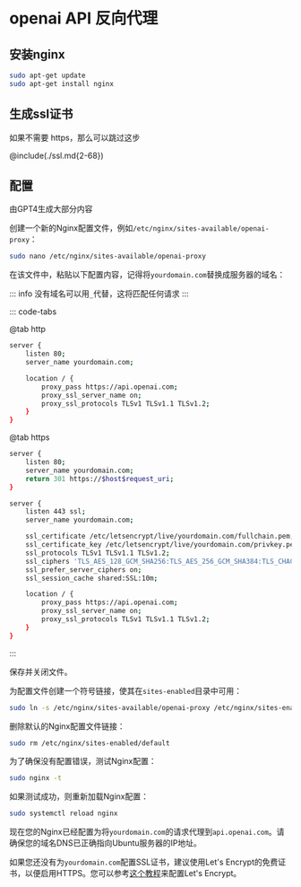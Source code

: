 # openai API 反向代理

## 安装nginx

```sh
sudo apt-get update
sudo apt-get install nginx
```

## 生成ssl证书

如果不需要 https，那么可以跳过这步

@include(./ssl.md{2-68})

## 配置

由GPT4生成大部分内容

创建一个新的Nginx配置文件，例如`/etc/nginx/sites-available/openai-proxy`：
```sh
sudo nano /etc/nginx/sites-available/openai-proxy
```

在该文件中，粘贴以下配置内容，记得将`yourdomain.com`替换成服务器的域名：

::: info 没有域名可以用`_`代替，这将匹配任何请求
:::

::: code-tabs

@tab http

```sh
server {
    listen 80;
    server_name yourdomain.com;

    location / {
        proxy_pass https://api.openai.com;
        proxy_ssl_server_name on;
        proxy_ssl_protocols TLSv1 TLSv1.1 TLSv1.2;
    }
}
```

@tab https

```sh
server {
    listen 80;
    server_name yourdomain.com;
    return 301 https://$host$request_uri;
}

server {
    listen 443 ssl;
    server_name yourdomain.com;

    ssl_certificate /etc/letsencrypt/live/yourdomain.com/fullchain.pem;
    ssl_certificate_key /etc/letsencrypt/live/yourdomain.com/privkey.pem;
    ssl_protocols TLSv1 TLSv1.1 TLSv1.2;
    ssl_ciphers 'TLS_AES_128_GCM_SHA256:TLS_AES_256_GCM_SHA384:TLS_CHACHA20_POLY1305_SHA256:ECDHE-RSA-AES128-GCM-SHA256:ECDHE-RSA-AES256-GCM-SHA384';
    ssl_prefer_server_ciphers on;
    ssl_session_cache shared:SSL:10m;

    location / {
        proxy_pass https://api.openai.com;
        proxy_ssl_server_name on;
        proxy_ssl_protocols TLSv1 TLSv1.1 TLSv1.2;
    }
}

```
:::

保存并关闭文件。

为配置文件创建一个符号链接，使其在`sites-enabled`目录中可用：
```sh
sudo ln -s /etc/nginx/sites-available/openai-proxy /etc/nginx/sites-enabled/
```

删除默认的Nginx配置文件链接：
```sh
sudo rm /etc/nginx/sites-enabled/default
```

为了确保没有配置错误，测试Nginx配置：
```sh
sudo nginx -t
```

如果测试成功，则重新加载Nginx配置：
```sh
sudo systemctl reload nginx
```

现在您的Nginx已经配置为将`yourdomain.com`的请求代理到`api.openai.com`。请确保您的域名DNS已正确指向Ubuntu服务器的IP地址。

如果您还没有为`yourdomain.com`配置SSL证书，建议使用Let's Encrypt的免费证书，以便启用HTTPS。您可以参考[这个教程](https://www.digitalocean.com/community/tutorials/how-to-secure-nginx-with-let-s-encrypt-on-ubuntu-18-04)来配置Let's Encrypt。
